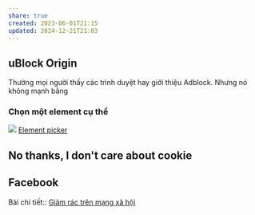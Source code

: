 ```yaml
---
share: true
created: 2023-06-01T21:15
updated: 2024-12-21T21:03
---
```

## uBlock Origin
Thường mọi người thấy các trình duyệt hay giới thiệu Adblock. Nhưng nó không mạnh bằng
### Chọn một element cụ thể
![](https://user-images.githubusercontent.com/95879668/199072316-c25f97c2-b24f-4346-85e3-bd45f848bccb.png)
[Element picker](https://github.com/gorhill/uBlock/wiki/Element-picker)

## No thanks, I don't care about cookie
## Facebook 
Bài chi tiết:: [Giảm rác trên mạng xã hội](./Gi%E1%BA%A3m%20r%C3%A1c%20tr%C3%AAn%20m%E1%BA%A1ng%20x%C3%A3%20h%E1%BB%99i.md)